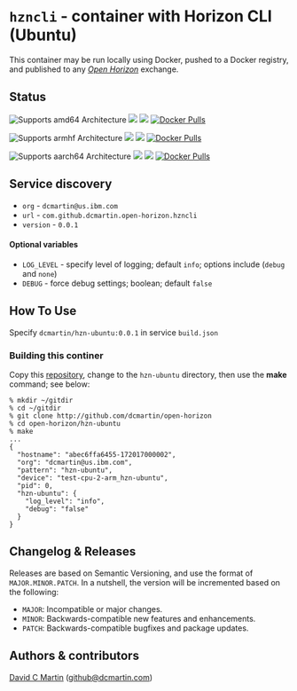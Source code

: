 # `hzncli` - container with Horizon CLI (Ubuntu)

This container may be run locally using Docker, pushed to a Docker registry, and published to any [_Open Horizon_][open-horizon] exchange.

## Status

![Supports amd64 Architecture][amd64-shield]
[![](https://images.microbadger.com/badges/image/dcmartin/amd64_hzncli.svg)](https://microbadger.com/images/dcmartin/amd64_hzncli "Get your own image badge on microbadger.com")
[![](https://images.microbadger.com/badges/version/dcmartin/amd64_hzncli.svg)](https://microbadger.com/images/dcmartin/amd64_hzncli "Get your own version badge on microbadger.com")
[![Docker Pulls][pulls-amd64]][docker-amd64]

[docker-amd64]: https://hub.docker.com/r/dcmartin/amd64_hzncli
[pulls-amd64]: https://img.shields.io/docker/pulls/dcmartin/amd64_hzncli.svg

![Supports armhf Architecture][arm-shield]
[![](https://images.microbadger.com/badges/image/dcmartin/arm_hzncli.svg)](https://microbadger.com/images/dcmartin/arm_hzncli "Get your own image badge on microbadger.com")
[![](https://images.microbadger.com/badges/version/dcmartin/arm_hzncli.svg)](https://microbadger.com/images/dcmartin/arm_hzncli "Get your own version badge on microbadger.com")
[![Docker Pulls][pulls-arm]][docker-arm]

[docker-arm]: https://hub.docker.com/r/dcmartin/arm_hzncli
[pulls-arm]: https://img.shields.io/docker/pulls/dcmartin/arm_hzncli.svg

![Supports aarch64 Architecture][arm64-shield]
[![](https://images.microbadger.com/badges/image/dcmartin/arm64_hzncli.svg)](https://microbadger.com/images/dcmartin/arm64_hzncli "Get your own image badge on microbadger.com")
[![](https://images.microbadger.com/badges/version/dcmartin/arm64_hzncli.svg)](https://microbadger.com/images/dcmartin/arm64_hzncli "Get your own version badge on microbadger.com")
[![Docker Pulls][pulls-arm64]][docker-arm64]

[docker-arm64]: https://hub.docker.com/r/dcmartin/arm64_hzncli
[pulls-arm64]: https://img.shields.io/docker/pulls/dcmartin/arm64_hzncli.svg

[arm64-shield]: https://img.shields.io/badge/aarch64-yes-green.svg
[amd64-shield]: https://img.shields.io/badge/amd64-yes-green.svg
[arm-shield]: https://img.shields.io/badge/armhf-yes-green.svg

## Service discovery
+ `org` - `dcmartin@us.ibm.com`
+ `url` - `com.github.dcmartin.open-horizon.hzncli`
+ `version` - `0.0.1`

#### Optional variables
+ `LOG_LEVEL` - specify level of logging; default `info`; options include (`debug` and `none`)
+ `DEBUG` - force debug settings; boolean; default `false`

## How To Use

Specify `dcmartin/hzn-ubuntu:0.0.1` in service `build.json`

### Building this continer

Copy this [repository][repository], change to the `hzn-ubuntu` directory, then use the **make** command; see below:

```
% mkdir ~/gitdir
% cd ~/gitdir
% git clone http://github.com/dcmartin/open-horizon
% cd open-horizon/hzn-ubuntu
% make
...
{
  "hostname": "abec6ffa6455-172017000002",
  "org": "dcmartin@us.ibm.com",
  "pattern": "hzn-ubuntu",
  "device": "test-cpu-2-arm_hzn-ubuntu",
  "pid": 0,
  "hzn-ubuntu": {
    "log_level": "info",
    "debug": "false"
  }
}
```

## Changelog & Releases

Releases are based on Semantic Versioning, and use the format
of ``MAJOR.MINOR.PATCH``. In a nutshell, the version will be incremented
based on the following:

- ``MAJOR``: Incompatible or major changes.
- ``MINOR``: Backwards-compatible new features and enhancements.
- ``PATCH``: Backwards-compatible bugfixes and package updates.

## Authors & contributors

[David C Martin][dcmartin] (github@dcmartin.com)

[userinput]: https://github.com/dcmartin/open-horizon/blob/master/hzn-ubuntu/userinput.json
[service-json]: https://github.com/dcmartin/open-horizon/blob/master/hzn-ubuntu/service.json
[build-json]: https://github.com/dcmartin/open-horizon/blob/master/hzn-ubuntu/build.json
[dockerfile]: https://github.com/dcmartin/open-horizon/blob/master/hzn-ubuntu/Dockerfile


[dcmartin]: https://github.com/dcmartin
[edge-fabric]: https://console.test.cloud.ibm.com/docs/services/edge-fabric/getting-started.html
[edge-install]: https://console.test.cloud.ibm.com/docs/services/edge-fabric/adding-devices.html
[edge-slack]: https://ibm-appsci.slack.com/messages/edge-fabric-users/
[ibm-apikeys]: https://console.bluemix.net/iam/#/apikeys
[ibm-registration]: https://console.bluemix.net/registration/
[issue]: https://github.com/dcmartin/open-horizon/issues
[macos-install]: http://pkg.bluehorizon.network/macos
[open-horizon]: http://github.com/open-horizon/
[repository]: https://github.com/dcmartin/open-horizon
[setup]: https://github.com/dcmartin/open-horizon/blob/master/setup/README.md
